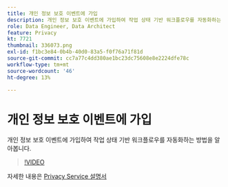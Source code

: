 ```yaml
---
title: 개인 정보 보호 이벤트에 가입
description: 개인 정보 보호 이벤트에 가입하여 작업 상태 기반 워크플로우를 자동화하는 방법을 알아봅니다.
role: Data Engineer, Data Architect
feature: Privacy
kt: 7721
thumbnail: 336073.png
exl-id: f1bc3e84-0b4b-40d0-83a5-f0f76a71f81d
source-git-commit: cc7a77c4dd380ae1bc23dc75608e8e2224dfe78c
workflow-type: tm+mt
source-wordcount: '46'
ht-degree: 13%

---
```



# 개인 정보 보호 이벤트에 가입

개인 정보 보호 이벤트에 가입하여 작업 상태 기반 워크플로우를 자동화하는 방법을 알아봅니다.

>[!VIDEO](https://video.tv.adobe.com/v/336073?quality=12&learn=on)

자세한 내용은 [Privacy Service 설명서](https://experienceleague.adobe.com/docs/experience-platform/privacy/home.html?lang=ko)

